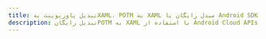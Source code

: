 ---title: تبدیل پاورپوینت بهXAML، POTM به XAML مبدل رایگان یا Android SDKdescription: تبدیل رایگانPOTM به XAML با استفاده از Android Cloud APIs & SDK. همچنین اسناد Microsoft PowerPoint را در Cloud ایجاد، ویرایش و رندر کنید.---
